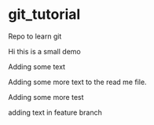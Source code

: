 # git_tutorial
Repo to learn git

Hi this is a small demo

Adding some text

Adding some more text to the read me file.

Adding some more test



adding text in feature branch